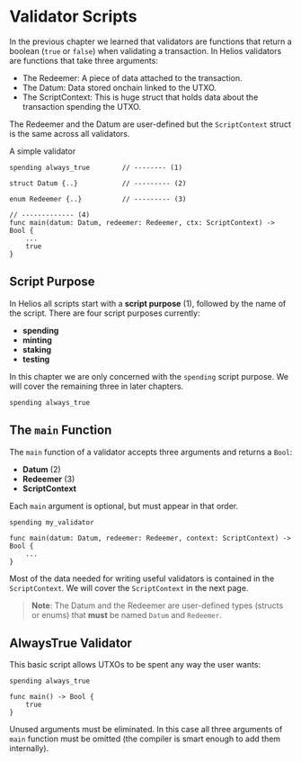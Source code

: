 # Validator Scripts

In the previous chapter we learned that validators are functions that return a boolean (`true`  or `false`) when validating a transaction. In Helios validators are functions that take three arguments:

- The Redeemer: A piece of data attached to the transaction.
- The Datum: Data stored onchain linked to the UTXO.
- The ScriptContext: This is huge struct that holds data about the transaction spending the UTXO.

The Redeemer and the Datum are user-defined but the `ScriptContext` struct is the same across all validators.

A simple validator

```helios
spending always_true        // -------- (1)

struct Datum {..}           // --------- (2)

enum Redeemer {..}          // --------- (3)
                            
// ------------- (4)
func main(datum: Datum, redeemer: Redeemer, ctx: ScriptContext) -> Bool {
    ...
    true                     
}
```

## Script Purpose

In Helios all scripts start with a  **script purpose** (1), followed by the name of the script. There are four script purposes currently:

- **spending**
- **minting**
- **staking**
- **testing**

In this chapter we are only concerned with the `spending` script purpose. We will cover the remaining three in later chapters.

```helios
spending always_true
```

## The `main` Function

The `main` function of a validator accepts three arguments and returns a `Bool`:

- **Datum** (2)
- **Redeemer** (3)
- **ScriptContext**

Each `main` argument is optional, but must appear in that order.

```helios
spending my_validator

func main(datum: Datum, redeemer: Redeemer, context: ScriptContext) -> Bool {
    ...
}
```

Most of the data needed for writing useful validators is contained in the `ScriptContext`.
We will cover the `ScriptContext` in the next page.

>**Note**: The Datum and the Redeemer are user-defined types (structs or enums) that **must** be named `Datum` and `Redeemer`.


## AlwaysTrue Validator

This basic script allows UTXOs to be spent any way the user wants:

```helios
spending always_true

func main() -> Bool {
    true
}
```

Unused arguments must be eliminated. In this case all three arguments of `main` function must be omitted (the compiler is smart enough to add them internally).
